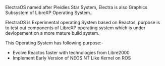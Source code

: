 ElectraOS named after Pleidies Star System, Electra is also Graphics Subsystem of LibreXP 
Operating System..

ElectraOS is Experimental operating System based on Reactos, purpose is to 
test out components of LibreXP operating system which is under devlopement 
on a more mature build system. 

This Operating System has following purpose:-
* Evolve Reactos faster with technologies from Libre2000
* Implement Early Version of NEOS NT Like Kernel on ROS


